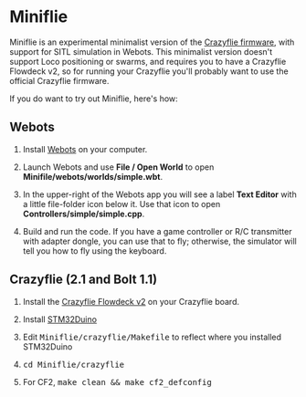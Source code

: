 # Miniflie
Miniflie is an experimental minimalist version of the 
[Crazyflie firmware](https://github.com/bitcraze/crazyflie-firmware),
with support for SITL simulation in Webots.  This minimalist version doesn't 
support Loco positioning or swarms, and requires you to have a Crazyflie Flowdeck v2,
so for running your Crazyflie you'll probably want to use the official
Crazyflie firmware.

If you do want to try out Miniflie, here's how:

## Webots

1. Install [Webots](https://cyberbotics.com/) on your computer.  

2. Launch Webots and use <b>File / Open World</b> to open <b>Minifile/webots/worlds/simple.wbt</b>.

3. In the upper-right of the Webots app you will see a label <b>Text Editor</b> with a little file-folder
icon below it.  Use that icon to open <b>Controllers/simple/simple.cpp</b>.

4.  Build and run the code.  If you have a game controller or R/C transmitter with
adapter dongle, you can use that to fly;  otherwise, the simulator will tell you 
how to fly using the keyboard.

## Crazyflie (2.1 and Bolt 1.1)

1. Install the
[Crazyflie Flowdeck v2](https://www.bitcraze.io/products/flow-deck-v2/)
 on your Crazyflie board.

2. Install [STM32Duino](https://github.com/stm32duino)

3. Edit <tt>Miniflie/crazyflie/Makefile</tt> to reflect where you 
installed STM32Duino

4. <tt>cd Miniflie/crazyflie</tt>

5. For CF2, <tt>make clean && make cf2_defconfig</tt> 

6. For Bolt, <tt>make clean && make bolt_defconfig</tt> 

7. <tt>make -j 32 && make cload</tt>


